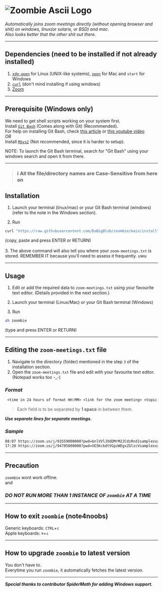 # ![Zoombie Ascii Logo](https://user-images.githubusercontent.com/73036332/132017908-f3706ef6-e325-49d9-9f80-06df4ebfa523.png)

_Automatically joins zoom meetings directly (without opening browser and shit) on windows, linux(or solaris, or BSD) and mac._  
_Also looks better that the other shit out there._

---

## Dependencies (need to be installed if not already installed)

1. [`xdg-open`](https://linux.die.net/man/1/xdg-open) for Linux (UNIX-like systems), [`open`](https://scriptingosx.com/2017/02/the-macos-open-command/) for Mac and `start` for Windows
2. [`curl`](https://curl.se/) (don't mind installing if using windows)
3. [Zoom](https://zoom.us/)

---

## Prerequisite (Windows only)

We need to get shell scripts working on your system first.  
Install [`Git Bash`](https://git-scm.com/downloads) (Comes along with Git) (Recommended).  
For help on installing Git Bash, check [this article](https://www.makeuseof.com/install-git-git-bash-windows/) or [this youtube video](https://www.youtube.com/watch?v=BMW7LiF_Oc4)  
_OR_  
Install [`MSys2`](https://msys2.org) (Not recommended, since it is harder to setup).  
  
NOTE: To launch the Git Bash terminal, search for "Git Bash" using your windows search and open it from there.

---

> ### **ℹ All the file/directory names are Case-Sensitive from here on**

## Installation

1. Launch your terminal (linux/mac) or your Git Bash terminal (windows) (refer to the note in the Windows section).

2. Run

```sh
curl "https://raw.githubusercontent.com/DaBigBlob/zoombie/main/install" -s | sh
```

(copy, paste and press ENTER or RETURN) \
\
3. The above command will also tell you where your `zoom-meetings.txt` is stored. REMEMBER IT because you'll need to assess it frequently. uwu

---

## Usage

1. Edit or add the required data to `zoom-meetings.txt` using your favourite text editor. (Details provided in the next section.)

2. Launch your terminal (Linux/Mac) or your Git Bash terminal (Windows)

3. Run

```sh
sh zoombie
```

(type and press ENTER or RETURN)

---

## Editing the `zoom-meetings.txt` file
1. Navigate to the directory (folder) mentioned in the step `3` of the installation section.
2. Open the `zoom-meetings.txt` file and edit with your favourite text editor. (Notepad works too -\_-)
### ***Format***  

```txt
 <time in 24 hours of format HH:MM> <link for the zoom meeting> <topic without any numbers or spaces, this parameter is optional>
```

> Each field is to be separated by **1 space** in between them.

_**Use separate lines for separate meetings.**_  

### ***Sample***  

```txt
08:07 https://zoom.us/j/93559000000?pwd=bnlVVlJOdDMrM2JCdzRnd1samplexxxx Joe-Mama's-Birthday
17:20 https://zoom.us/j/94705000000?pwd=VE5KckdtVGpzWEgxZGlzcVsamplexxxx Pride-Party
```

---

## Precaution

`zoombie` wont work offline. \
and 
### ***DO NOT RUN MORE THAN 1 INSTANCE OF `zoombie` AT A TIME***  

---

## How to exit `zoombie` (note4noobs)
Generic keyboards: `CTRL`+`c` \
Apple keyboards: `⌘`+`c`

---

## How to upgrade `zoombie` to latest version
You don't have to. \
Everytime you run `zoombie`, it automatically fetches the latest version.

---
***Special thanks to contributor SpiderMath for adding Windows support.***
